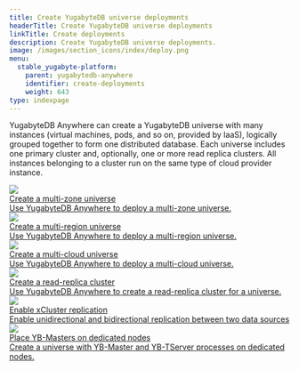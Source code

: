 ```yaml
---
title: Create YugabyteDB universe deployments
headerTitle: Create YugabyteDB universe deployments
linkTitle: Create deployments
description: Create YugabyteDB universe deployments.
image: /images/section_icons/index/deploy.png
menu:
  stable_yugabyte-platform:
    parent: yugabytedb-anywhere
    identifier: create-deployments
    weight: 643
type: indexpage
---
```


YugabyteDB Anywhere can create a YugabyteDB universe with many instances (virtual machines, pods, and so on, provided by IaaS), logically grouped together to form one distributed database. Each universe includes one primary cluster and, optionally, one or more read replica clusters. All instances belonging to a cluster run on the same type of cloud provider instance.

<div class="row">

<!--
  <div class="col-12 col-md-6 col-lg-12 col-xl-6">
    <a class="section-link icon-offset" href="create-universe-single-zone/">
      <div class="head">
        <img class="icon" src="/images/section_icons/manage/diagnostics.png" aria-hidden="true" />
        <div class="title">Create a single-zone universe</div>
      </div>
      <div class="body">
        Use YugabyteDB Anywhere to create a single-zone universe.
      </div>
    </a>
  </div>
-->

  <div class="col-12 col-md-6 col-lg-12 col-xl-6">
    <a class="section-link icon-offset" href="create-universe-multi-zone/">
      <div class="head">
        <img class="icon" src="/images/section_icons/quick_start/create_cluster.png" aria-hidden="true" />
        <div class="title">Create a multi-zone universe</div>
      </div>
      <div class="body">
        Use YugabyteDB Anywhere to deploy a multi-zone universe.
      </div>
    </a>
  </div>

  <div class="col-12 col-md-6 col-lg-12 col-xl-6">
    <a class="section-link icon-offset" href="create-universe-multi-region/">
      <div class="head">
        <img class="icon" src="/images/section_icons/explore/planet_scale.png" aria-hidden="true" />
        <div class="title">Create a multi-region universe</div>
      </div>
      <div class="body">
        Use YugabyteDB Anywhere to deploy a multi-region universe.
      </div>
    </a>
  </div>

  <div class="col-12 col-md-6 col-lg-12 col-xl-6">
    <a class="section-link icon-offset" href="create-universe-multi-cloud/">
      <div class="head">
        <img class="icon" src="/images/section_icons/explore/planet_scale.png" aria-hidden="true" />
        <div class="title">Create a multi-cloud universe</div>
      </div>
      <div class="body">
        Use YugabyteDB Anywhere to deploy a multi-cloud universe.
      </div>
    </a>
  </div>

  <div class="col-12 col-md-6 col-lg-12 col-xl-6">
    <a class="section-link icon-offset" href="read-replicas/">
      <div class="head">
        <img class="icon" src="/images/deploy/cdc/deploy.png" aria-hidden="true" />
        <div class="title">Create a read-replica cluster</div>
      </div>
      <div class="body">
        Use YugabyteDB Anywhere to create a read-replica cluster for a universe.
      </div>
    </a>
  </div>

  <div class="col-12 col-md-6 col-lg-12 col-xl-6">
    <a class="section-link icon-offset" href="async-replication-platform/">
      <div class="head">
        <img class="icon" src="/images/section_icons/explore/planet_scale.png" aria-hidden="true" />
        <div class="title">Enable xCluster replication </div>
      </div>
      <div class="body">
        Enable unidirectional and bidirectional replication between two data sources
      </div>
    </a>
  </div>

   <div class="col-12 col-md-6 col-lg-12 col-xl-6">
    <a class="section-link icon-offset" href="dedicated-master">
      <div class="head">
        <img class="icon" src="/images/section_icons/explore/planet_scale.png" aria-hidden="true" />
        <div class="title">Place YB-Masters on dedicated nodes</div>
      </div>
      <div class="body">
        Create a universe with YB-Master and YB-TServer processes on dedicated nodes.
      </div>
    </a>
  </div>
</div>
